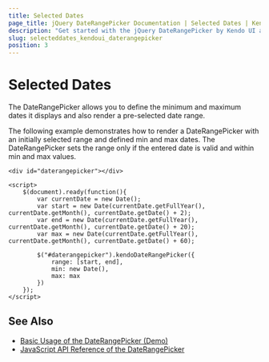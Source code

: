 ```yaml
---
title: Selected Dates
page_title: jQuery DateRangePicker Documentation | Selected Dates | Kendo UI
description: "Get started with the jQuery DateRangePicker by Kendo UI and learn how to set the selected and the min and max values."
slug: selecteddates_kendoui_daterangepicker
position: 3
---
```


# Selected Dates

The DateRangePicker allows you to define the minimum and maximum dates it displays and also render a pre-selected date range.

The following example demonstrates how to render a DateRangePicker with an initially selected range and defined min and max dates. The DateRangePicker sets the range only if the entered date is valid and within min and max values.

    <div id="daterangepicker"></div>

    <script>
        $(document).ready(function(){
		    var currentDate = new Date();
			var start = new Date(currentDate.getFullYear(), currentDate.getMonth(), currentDate.getDate() + 2);
            var end = new Date(currentDate.getFullYear(), currentDate.getMonth(), currentDate.getDate() + 20);
			var max = new Date(currentDate.getFullYear(), currentDate.getMonth(), currentDate.getDate() + 60);

            $("#daterangepicker").kendoDateRangePicker({
                range: [start, end],
                min: new Date(),
                max: max
            })
        });
    </script>

## See Also

* [Basic Usage of the DateRangePicker (Demo)](https://demos.telerik.com/kendo-ui/daterangepicker/index)
* [JavaScript API Reference of the DateRangePicker](/api/javascript/ui/daterangepicker)
